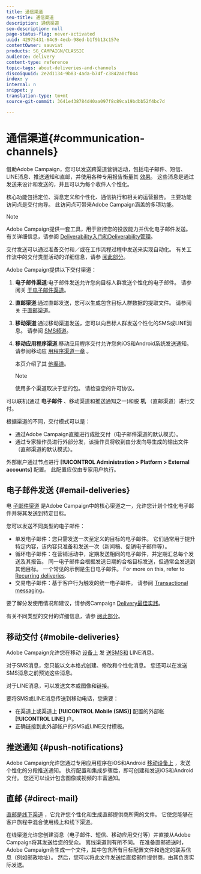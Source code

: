 ```yaml
---
title: 通信渠道
seo-title: 通信渠道
description: 通信渠道
seo-description: null
page-status-flag: never-activated
uuid: 42975431-64c9-4ecb-98ed-b1f9b13c157e
contentOwner: sauviat
products: SG_CAMPAIGN/CLASSIC
audience: delivery
content-type: reference
topic-tags: about-deliveries-and-channels
discoiquuid: 2e2d1134-9b83-4ada-b74f-c3842a0cf044
index: y
internal: n
snippet: y
translation-type: tm+mt
source-git-commit: 3641e438784d40aa097f8c89ca19bdbb52f4bc7d

---
```



# 通信渠道{#communication-channels}

借助Adobe Campaign，您可以发送跨渠道营销活动，包括电子邮件、短信、LINE消息、推送通知和直邮，并使用各种专用报告衡量其 [效果](../../reporting/using/delivery-reports.md)。 这些消息是通过发送来设计和发送的，并且可以为每个收件人个性化。

核心功能包括定位、消息定义和个性化、通信执行和相关的运营报告。 主要功能访问点是交付向导。 此访问点可带来Adobe Campaign涵盖的多项功能。

>[!NOTE]
>
>Adobe Campaign提供一套工具，用于监控您的投放能力并优化电子邮件发送。 有关详细信息，请参阅 [Deliverability入门和](https://docs.campaign.adobe.com/doc/AC/getting_started/EN/deliverability.html)[Deliverability管理](../../delivery/using/about-deliverability.md)。

交付发送可以通过准备交付和／或在工作流程过程中发送来实现自动化。 有关工作流中的交付类型活动的详细信息，请参 [阅此部分](../../workflow/using/about-action-activities.md)。

Adobe Campaign提供以下交付渠道：

1. **电子邮件渠道**:电子邮件发送允许您向目标人群发送个性化的电子邮件。 请参阅关 [于电子邮件渠道](../../delivery/using/about-email-channel.md)。
1. **直邮渠道**:通过直邮发送，您可以生成包含目标人群数据的提取文件。 请参阅关 [于直邮渠道](../../delivery/using/about-direct-mail-channel.md)。
1. **移动渠道**:通过移动渠道发送，您可以向目标人群发送个性化的SMS或LINE消息。 请参阅 [SMS频道](../../delivery/using/sms-channel.md)。
1. **移动应用程序渠道**:移动应用程序交付允许您向iOS和Android系统发送通知。 请参阅移动应 [用程序渠道一章](../../delivery/using/about-mobile-app-channel.md) 。

   本页介绍了其 [他渠道](../../delivery/using/other-channels.md)。

   >[!NOTE]
   >
   >使用多个渠道取决于您的包。 请检查您的许可协议。

可以联机(通过 **电子邮件** 、移动渠道和推送通知之一)和脱 **机** （直邮渠道）进行交付。

根据渠道的不同，交付模式可以是：

* 通过Adobe Campaign直接进行成批交付（电子邮件渠道的默认模式）。
* 通过专家操作员进行外部分发，该操作员将收到由分发向导生成的输出文件（直邮渠道的默认模式）。

外部帐户通过节点进行 **[!UICONTROL Administration > Platform > External accounts]** 配置。 此配置应仅由专家用户执行。

## 电子邮件发送 {#email-deliveries}

电 [子邮件渠道](../../delivery/using/about-email-channel.md) 是Adobe Campaign中的核心渠道之一，允许您计划个性化电子邮件并将其发送到特定目标。

您可以发送不同类型的电子邮件：

* 单发电子邮件：您只需发送一次至定义的目标的电子邮件。 它们通常用于提升特定内容，该内容只准备和发送一次（新闻稿、促销电子邮件等）。
* 循环电子邮件：在营销活动中，定期发送相同的电子邮件，并定期汇总每个发送及其报告。 同一电子邮件会根据发送日期的合格目标发送，但通常会发送到其他目标。 一个常见的示例是生日电子邮件。 For more on this, refer to [Recurring deliveries](../../workflow/using/recurring-delivery.md).
* 交易电子邮件：基于客户行为触发的统一电子邮件。 请参阅 [Transactional messaging](../../message-center/using/about-transactional-messaging.md)。

要了解分发使用情况和建议，请参阅Campaign [Delivery最佳实践](https://docs.campaign.adobe.com/doc/AC/getting_started/EN/deliveryBestPractices.html)。

有关不同类型的交付的详细信息，请参 [阅此部分](../../delivery/using/types-of-deliveries.md)。

## 移动交付 {#mobile-deliveries}

Adobe Campaign允许您在移动 [设备上](../../delivery/using/sms-channel.md) 发 [送SMS和](../../delivery/using/line-channel.md) LINE消息。

对于SMS消息，您只能以文本格式创建、修改和个性化消息。 您还可以在发送SMS消息之前预览这些消息。

对于LINE消息，可以发送文本或图像和链接。

要将SMS或LINE消息传送到移动电话，您需要：

* 在渠道上或渠道上 **[!UICONTROL Mobile (SMS)]** 配置的外部帐 **[!UICONTROL LINE]** 户。
* 正确链接到此外部帐户的SMS或LINE交付模板。

## 推送通知 {#push-notifications}

Adobe Campaign允许您通过专用应用程序在iOS和Android [移动设备上](../../delivery/using/about-mobile-app-channel.md) ，发送个性化的分段推送通知。 执行配置和集成步骤后，即可创建和发送iOS和Android交付。 您还可以设计包含图像或视频的丰富通知。

## 直邮 {#direct-mail}

[直邮是线下渠道](../../delivery/using/about-direct-mail-channel.md) ，它允许您个性化和生成直邮提供商所需的文件。 它使您能够在客户旅程中混合使用线上和线下渠道。

在线渠道允许您创建消息（电子邮件、短信、移动应用交付等）并直接从Adobe Campaign将其发送给您的受众。 离线渠道则有所不同。 在准备直邮递送时，Adobe Campaign会生成一个文件，其中包含所有目标配置文件和选定的联系信息（例如邮政地址）。 然后，您可以将此文件发送给直接邮件提供商，由其负责实际发送。
